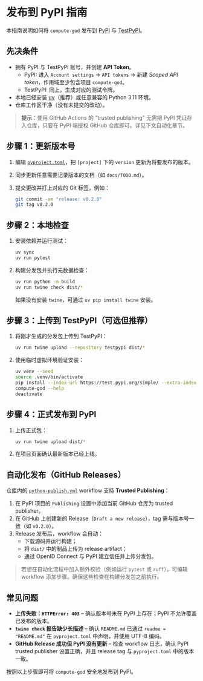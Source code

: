 # 发布到 PyPI 指南

本指南说明如何将 `compute-god` 发布到 [PyPI](https://pypi.org/project/compute-god/) 与 [TestPyPI](https://test.pypi.org/project/compute-god/)。

## 先决条件

- 拥有 PyPI 与 TestPyPI 账号，并创建 **API Token**。
  - PyPI: 进入 `Account settings` → `API tokens` → 新建 *Scoped API token*，作用域至少包含项目 `compute-god`。
  - TestPyPI: 同上，生成对应的测试令牌。
- 本地已经安装 [uv](https://github.com/astral-sh/uv)（推荐）或任意兼容的 Python 3.11 环境。
- 仓库工作区干净（没有未提交的改动）。

> **提示**：使用 GitHub Actions 的 "trusted publishing" 无需把 PyPI 凭证存入仓库，只要在 PyPI 端授权 GitHub 仓库即可。详见下文自动化章节。

## 步骤 1：更新版本号

1. 编辑 [`pyproject.toml`](../pyproject.toml)，把 `[project]` 下的 `version` 更新为将要发布的版本。
2. 同步更新任意需要记录版本的文档（如 `docs/TODO.md`）。
3. 提交更改并打上对应的 Git 标签，例如：

   ```bash
   git commit -am "release: v0.2.0"
   git tag v0.2.0
   ```

## 步骤 2：本地检查

1. 安装依赖并运行测试：

   ```bash
   uv sync
   uv run pytest
   ```

2. 构建分发包并执行元数据检查：

   ```bash
   uv run python -m build
   uv run twine check dist/*
   ```

   如果没有安装 `twine`，可通过 `uv pip install twine` 安装。

## 步骤 3：上传到 TestPyPI（可选但推荐）

1. 将刚才生成的分发包上传到 TestPyPI：

   ```bash
   uv run twine upload --repository testpypi dist/*
   ```

2. 使用临时虚拟环境验证安装：

   ```bash
   uv venv --seed
   source .venv/bin/activate
   pip install --index-url https://test.pypi.org/simple/ --extra-index-url https://pypi.org/simple compute-god==<version>
   compute-god --help
   deactivate
   ```

## 步骤 4：正式发布到 PyPI

1. 上传正式包：

   ```bash
   uv run twine upload dist/*
   ```

2. 在项目页面确认最新版本已经上线。

## 自动化发布（GitHub Releases）

仓库内的 [`python-publish.yml`](../.github/workflows/python-publish.yml) workflow 支持 **Trusted Publishing**：

1. 在 PyPI 项目的 `Publishing` 设置中添加当前 GitHub 仓库为 trusted publisher。
2. 在 GitHub 上创建新的 Release（`Draft a new release`），tag 需与版本号一致（如 `v0.2.0`）。
3. Release 发布后，workflow 会自动：
   - 下载源码并运行构建；
   - 将 `dist/` 中的制品上传为 release artifact；
   - 通过 OpenID Connect 与 PyPI 建立信任并上传分发包。

> 若想在自动化流程中加入额外校验（例如运行 `pytest` 或 `ruff`），可编辑 workflow 添加步骤。确保这些检查在构建分发包之前执行。

## 常见问题

- **上传失败：`HTTPError: 403`** – 确认版本号未在 PyPI 上存在；PyPI 不允许覆盖已发布的版本。
- **`twine check` 报告缺少长描述** – 确认 `README.md` 已通过 `readme = "README.md"` 在 `pyproject.toml` 中声明，并使用 UTF-8 编码。
- **GitHub Release 成功但 PyPI 没有更新** – 检查 workflow 日志，确认 PyPI trusted publisher 设置正确，并且 release tag 与 `pyproject.toml` 中的版本一致。

按照以上步骤即可将 `compute-god` 安全地发布到 PyPI。

